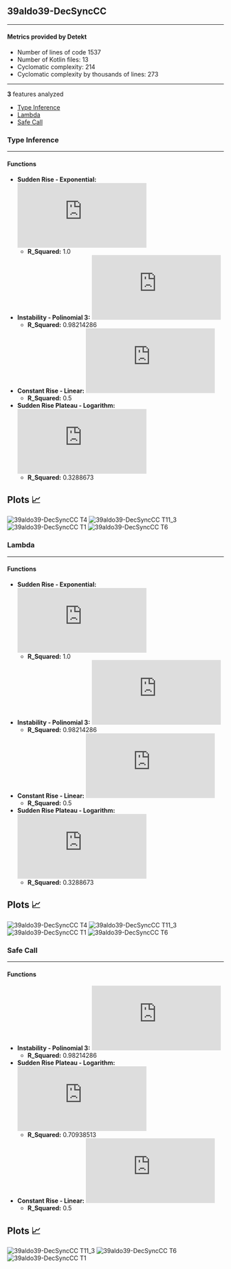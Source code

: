 ## 39aldo39-DecSyncCC
----
#### Metrics provided by Detekt
* Number of lines of code 1537
* Number of Kotlin files: 13
* Cyclomatic complexity: 214
* Cyclomatic complexity by thousands of lines: 273 

----
**3** features analyzed

*	<a href="#type_inference">Type Inference</a> 
*	<a href="#lambda">Lambda</a> 
*	<a href="#safe_call">Safe Call</a> 


### <a name="type_inference">Type Inference</a>
----
#### Functions
* **Sudden Rise - Exponential:** ![equation](http://latex.codecogs.com/svg.latex?5.0x%5E%7B843634.041465%7D%20&plus;%20144.0)
    * **R_Squared:** 1.0
* **Instability - Polinomial 3:** ![equation](http://latex.codecogs.com/svg.latex?('0.083333x%5E3%20&plus;-0.607143x%5E2%20&plus;%201.309524x%20&plus;%20143.2',))
    * **R_Squared:** 0.98214286
* **Constant Rise - Linear:** ![equation](http://latex.codecogs.com/svg.latex?0.2x%20&plus;%20143.6)
    * **R_Squared:** 0.5
* **Sudden Rise Plateau - Logarithm:** ![equation](http://latex.codecogs.com/svg.latex?2.881337%5Clog_%7B1261.260121%7D%28x%29%20&plus;%20143.813596)
    * **R_Squared:** 0.3288673

**Plots** :chart_with_upwards_trend:
-----

![39aldo39-DecSyncCC T4](../plots/39aldo39-DecSyncCC_type_inference_T4.png)
![39aldo39-DecSyncCC T11_3](../plots/39aldo39-DecSyncCC_type_inference_T11_3.png)
![39aldo39-DecSyncCC T1](../plots/39aldo39-DecSyncCC_type_inference_T1.png)
![39aldo39-DecSyncCC T6](../plots/39aldo39-DecSyncCC_type_inference_T6.png)
### <a name="lambda">Lambda</a>
----
#### Functions
* **Sudden Rise - Exponential:** ![equation](http://latex.codecogs.com/svg.latex?5.0x%5E%7B4380525.638269%7D%20&plus;%2039.0)
    * **R_Squared:** 1.0
* **Instability - Polinomial 3:** ![equation](http://latex.codecogs.com/svg.latex?('0.083333x%5E3%20&plus;-0.607143x%5E2%20&plus;%201.309524x%20&plus;%2038.2',))
    * **R_Squared:** 0.98214286
* **Constant Rise - Linear:** ![equation](http://latex.codecogs.com/svg.latex?0.2x%20&plus;%2038.6)
    * **R_Squared:** 0.5
* **Sudden Rise Plateau - Logarithm:** ![equation](http://latex.codecogs.com/svg.latex?0.447242%5Clog_%7B3.029065%7D%28x%29%20&plus;%2038.813596)
    * **R_Squared:** 0.3288673

**Plots** :chart_with_upwards_trend:
-----

![39aldo39-DecSyncCC T4](../plots/39aldo39-DecSyncCC_lambda_T4.png)
![39aldo39-DecSyncCC T11_3](../plots/39aldo39-DecSyncCC_lambda_T11_3.png)
![39aldo39-DecSyncCC T1](../plots/39aldo39-DecSyncCC_lambda_T1.png)
![39aldo39-DecSyncCC T6](../plots/39aldo39-DecSyncCC_lambda_T6.png)
### <a name="safe_call">Safe Call</a>
----
#### Functions
* **Instability - Polinomial 3:** ![equation](http://latex.codecogs.com/svg.latex?('0.333333x%5E3%20&plus;-3.571429x%5E2%20&plus;%2012.095238x%20&plus;%20-0.8',))
    * **R_Squared:** 0.98214286
* **Sudden Rise Plateau - Logarithm:** ![equation](http://latex.codecogs.com/svg.latex?2.962491%5Clog_%7B3.488866%7D%28x%29%20&plus;%208.929968)
    * **R_Squared:** 0.70938513
* **Constant Rise - Linear:** ![equation](http://latex.codecogs.com/svg.latex?0.8x%20&plus;%208.8)
    * **R_Squared:** 0.5

**Plots** :chart_with_upwards_trend:
-----

![39aldo39-DecSyncCC T11_3](../plots/39aldo39-DecSyncCC_safe_call_T11_3.png)
![39aldo39-DecSyncCC T6](../plots/39aldo39-DecSyncCC_safe_call_T6.png)
![39aldo39-DecSyncCC T1](../plots/39aldo39-DecSyncCC_safe_call_T1.png)
